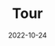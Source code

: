 ---
title: Tour
date: 2022-10-24
type: landing

sections:
  - block: slider
    content:
      slides:
      - title: 👋 Welcome to the Tonos Lab
        content: Our reserach focus is the study of mutualisms in a changing world.
        align: center
        background:
          image:
            filename: lemur_harungana.jpg
            filters:
              brightness: 0.7
          position: right
          color: '#666'
        link:
          icon: graduation-cap
          icon_pack: fas
          text: Our publications
          url: ../publication/
      - title: Check out our News page! 
        content: There you can find our latest research updates and opportunities for students and collaborators
        align: left
        background:
          image:
            filename: contact.jpg
            filters:
              brightness: 0.7
          position: center
          color: '#555'
        link:
          icon: graduation-cap
          icon_pack: fas
          text: Join Us
          url: ../post/
    design:
      # Slide height is automatic unless you force a specific height (e.g. '400px')
      slide_height: 800px
      is_fullscreen: false
      # Automatically transition through slides?
      loop: true
      # Duration of transition between slides (in ms)
      interval: 3000
---